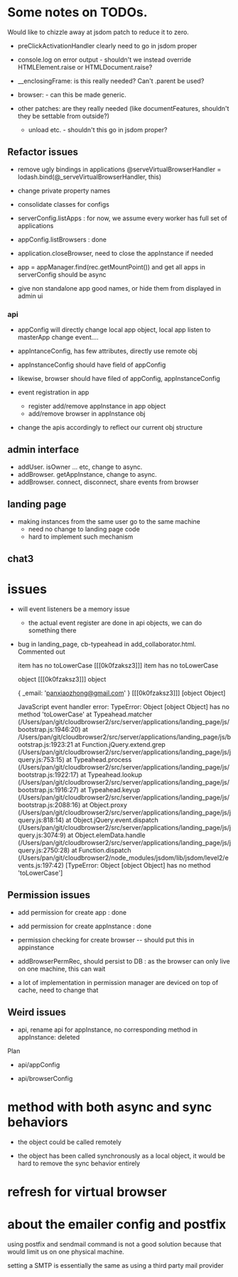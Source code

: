 
# Some notes on TODOs.

Would like to chizzle away at jsdom patch to reduce it to zero.

- preClickActivationHandler clearly need to go in jsdom proper

- console.log on error output - shouldn't we instead override HTMLElement.raise or HTMLDocument.raise?

- __enclosingFrame:     is this really needed? Can't .parent be used?

- browser:  - can this be made generic.

- other patches: are they really needed (like documentFeatures, shouldn't they be
    settable from outside?)

    - unload etc. - shouldn't this go in jsdom proper?



## Refactor issues
- remove ugly bindings in applications 
@serveVirtualBrowserHandler = lodash.bind(@_serveVirtualBrowserHandler, this)

- change private property names

- consolidate classes for configs

- serverConfig.listApps  : for now, we assume every worker has full set of applications

- appConfig.listBrowsers : done

- application.closeBrowser, need to close the appInstance if needed

- app = appManager.find(rec.getMountPoint()) and get all apps in serverConfig should be async

- give non standalone app good names, or hide them from displayed in admin ui

### api 

- appConfig will directly change local app object, local app listen to masterApp change event....

- appIntanceConfig, has few attributes, directly use remote obj

- appInstanceConfig should have field of appConfig
- likewise, browser should have filed of appConfig, appInstanceConfig
- event registration in app
    + register add/remove appInstance in app object
    + add/remove browser in appInstance obj
- change the apis accordingly to reflect our current obj structure

## admin interface

- addUser. isOwner ... etc, change to async.
- addBrowser. getAppInstance, change to async.
- addBrowser. connect, disconnect, share events from browser

## landing page
- making instances from the same user go to the same machine
    + need no change to landing page code
    + hard to implement such mechanism  

## chat3

# issues

- will event listeners be a memory issue
    + the actual event register are done in api objects, we can do something there

- bug in landing_page, cb-typeahead in add_collaborator.html. Commented out

    item has no toLowerCase
    [[[0k0fzaksz3]]] item has no toLowerCase 

    object
    [[[0k0fzaksz3]]] object 

    { _email: 'panxiaozhong@gmail.com' }
    [[[0k0fzaksz3]]] [object Object] 

    JavaScript event handler error:
    TypeError: Object [object Object] has no method 'toLowerCase'
        at Typeahead.matcher (/Users/pan/git/cloudbrowser2/src/server/applications/landing_page/js/bootstrap.js:1946:20)
        at /Users/pan/git/cloudbrowser2/src/server/applications/landing_page/js/bootstrap.js:1923:21
        at Function.jQuery.extend.grep (/Users/pan/git/cloudbrowser2/src/server/applications/landing_page/js/jquery.js:753:15)
        at Typeahead.process (/Users/pan/git/cloudbrowser2/src/server/applications/landing_page/js/bootstrap.js:1922:17)
        at Typeahead.lookup (/Users/pan/git/cloudbrowser2/src/server/applications/landing_page/js/bootstrap.js:1916:27)
        at Typeahead.keyup (/Users/pan/git/cloudbrowser2/src/server/applications/landing_page/js/bootstrap.js:2088:16)
        at Object.proxy (/Users/pan/git/cloudbrowser2/src/server/applications/landing_page/js/jquery.js:818:14)
        at Object.jQuery.event.dispatch (/Users/pan/git/cloudbrowser2/src/server/applications/landing_page/js/jquery.js:3074:9)
        at Object.elemData.handle (/Users/pan/git/cloudbrowser2/src/server/applications/landing_page/js/jquery.js:2750:28)
        at Function.dispatch (/Users/pan/git/cloudbrowser2/node_modules/jsdom/lib/jsdom/level2/events.js:197:42)
    [TypeError: Object [object Object] has no method 'toLowerCase']


## Permission issues

- add permission for create app : done

- add permission for create appInstance : done

- permission checking for create browser -- should put this in appinstance

- addBrowserPermRec, should persist to DB : as the browser can only live on one machine, this can wait

- a lot of implementation in permission manager are deviced on top of cache, need to change that


## Weird issues

- api, rename api for appInstance, no corresponding method in appInstance: deleted

Plan

- api/appConfig

- api/browserConfig


# method with both async and sync behaviors

- the object could be called remotely

- the object has been called synchronously as a local object, it would be hard to remove the sync behavior entirely

# refresh for virtual browser


# about the emailer config and postfix

using postfix and sendmail command is not a good solution because that would limit us on one physical machine.

setting a SMTP is essentially the same as using a third party mail provider
